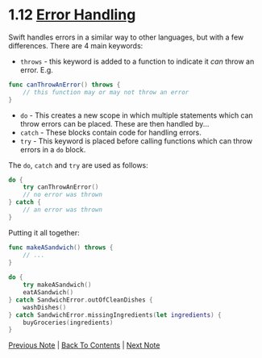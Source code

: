 # 1.12 [Error Handling](https://developer.apple.com/library/content/documentation/Swift/Conceptual/Swift_Programming_Language/TheBasics.html#//apple_ref/doc/uid/TP40014097-CH5-ID515)

Swift handles errors in a similar way to other languages, but with a few differences. There are 4 main keywords:
* `throws` - this keyword is added to a function to indicate it *can* throw an error. E.g. 
```Swift 
func canThrowAnError() throws {
    // this function may or may not throw an error
} 
```
* `do` - This creates a new scope in which multiple statements which can throw errors can be placed. These are then handled by...
* `catch` - These blocks contain code for handling errors.
* `try` - This keyword is placed before calling functions which can throw errors in a `do` block.

The `do`, `catch` and `try` are used as follows:
```Swift
do {
    try canThrowAnError()
    // no error was thrown
} catch {
    // an error was thrown
}
```

Putting it all together:
```Swift
func makeASandwich() throws {
    // ...
}
 
do {
    try makeASandwich()
    eatASandwich()
} catch SandwichError.outOfCleanDishes {
    washDishes()
} catch SandwichError.missingIngredients(let ingredients) {
    buyGroceries(ingredients)
}
```

[Previous Note](../1%20-%20The%20Basics/1.11%20-%20Optionals.md) | [Back To Contents](https://github.com/Firanus/swift-language-guide-notes) |  [Next Note](../1%20-%20The%20Basics/1.13%20-%20Assertions%20and%20Preconditions.md)